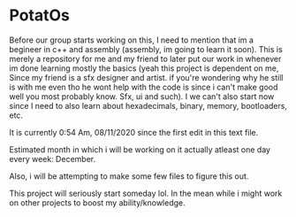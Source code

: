 # PotatOs
Before our group starts working on this, I need to mention that im a begineer in c++ and assembly (assembly, im going to learn it soon). This is merely a repository for me and my friend to later put our work in whenever im done learning mostly the basics (yeah this project is dependent on me, Since my friend is a sfx designer and artist. if you're wondering why he still is with me even tho he wont help with the code is since i can't make good well you most probably know. Sfx, ui and such). I we can't also start now since I need to also learn about hexadecimals, binary, memory, bootloaders, etc.

It is currently 0:54 Am, 08/11/2020 since the first edit in this text file.

Estimated month in which i will be working on it actually atleast one day every week: December.

Also, i will be attempting to make some few files to figure this out.

This project will seriously start someday lol.
In the mean while i might work on other projects to boost my ability/knowledge.
